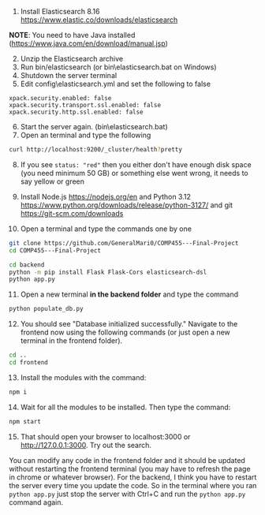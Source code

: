 1. Install Elasticsearch 8.16 https://www.elastic.co/downloads/elasticsearch

**NOTE**: You need to have Java installed (https://www.java.com/en/download/manual.jsp)

2. Unzip the Elasticsearch archive
3. Run bin/elasticsearch (or bin\elasticsearch.bat on Windows)
4. Shutdown the server terminal
5. Edit config\elasticsearch.yml and set the following to false
```
xpack.security.enabled: false
xpack.security.transport.ssl.enabled: false
xpack.security.http.ssl.enabled: false
```
6. Start the server again. (bin\elasticsearch.bat) 
7. Open an terminal and type the following
```bash
curl http://localhost:9200/_cluster/health?pretty
```
8. If you see `status: "red"` then you either don't have enough disk space (you need minimum 50 GB) or something else went wrong, it needs to say yellow or green
9. Install Node.js https://nodejs.org/en and Python 3.12 https://www.python.org/downloads/release/python-3127/ and git https://git-scm.com/downloads

10. Open a terminal and type the commands one by one

```bash
git clone https://github.com/GeneralMari0/COMP455---Final-Project
cd COMP455---Final-Project

cd backend
python -m pip install Flask Flask-Cors elasticsearch-dsl
python app.py
```

11. Open a new terminal **in the backend folder** and type the command

```bash
python populate_db.py
```

12. You should see "Database initialized successfully." Navigate to the frontend now using the following commands (or just open a new terminal in the frontend folder).

```bash
cd ..
cd frontend
```

13. Install the modules with the command:

```bash
npm i
```

14. Wait for all the modules to be installed. Then type the command:
```bash
npm start
```

15. That should open your browser to localhost:3000 or http://127.0.0.1:3000. Try out the search.

You can modify any code in the frontend folder and it should be updated without restarting the frontend terminal (you may have to refresh the page in chrome or whatever browser). For the backend, I think you have to restart the server every time you update the code. So in the terminal where you ran `python app.py` just stop the server with Ctrl+C and run the `python app.py` command again.
